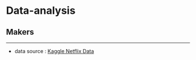 # Data-analysis

## Makers


------------------------------------------------------------------
 - data source : [Kaggle Netflix Data](https://www.kaggle.com/shivamb/netflix-shows)

